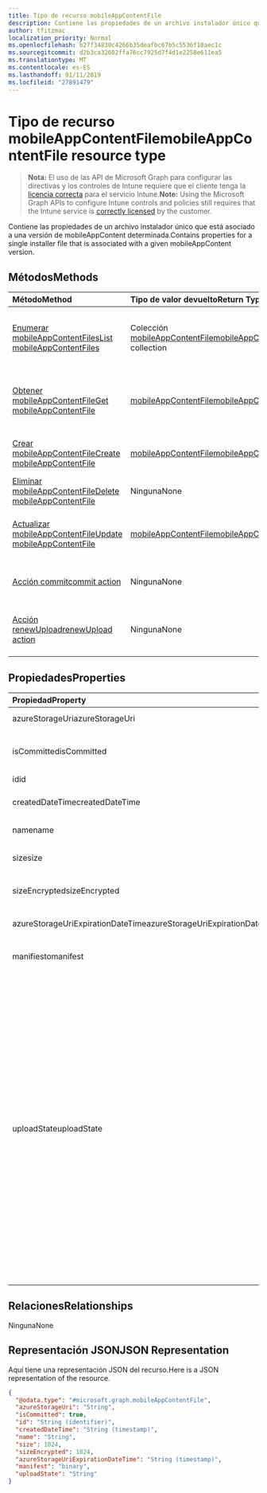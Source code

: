 ```yaml
---
title: Tipo de recurso mobileAppContentFile
description: Contiene las propiedades de un archivo instalador único que está asociado a una versión de mobileAppContent determinada.
author: tfitzmac
localization_priority: Normal
ms.openlocfilehash: b27f34830c4266b35deafbc67b5c5536f10aec1c
ms.sourcegitcommit: d2b3ca32602ffa76cc7925d7f4d1e2258e611ea5
ms.translationtype: MT
ms.contentlocale: es-ES
ms.lasthandoff: 01/11/2019
ms.locfileid: "27891479"
---
```

# <a name="mobileappcontentfile-resource-type"></a><span data-ttu-id="560b0-103">Tipo de recurso mobileAppContentFile</span><span class="sxs-lookup"><span data-stu-id="560b0-103">mobileAppContentFile resource type</span></span>

> <span data-ttu-id="560b0-104">**Nota:** El uso de las API de Microsoft Graph para configurar las directivas y los controles de Intune requiere que el cliente tenga la [licencia correcta](https://go.microsoft.com/fwlink/?linkid=839381) para el servicio Intune.</span><span class="sxs-lookup"><span data-stu-id="560b0-104">**Note:** Using the Microsoft Graph APIs to configure Intune controls and policies still requires that the Intune service is [correctly licensed](https://go.microsoft.com/fwlink/?linkid=839381) by the customer.</span></span>

<span data-ttu-id="560b0-105">Contiene las propiedades de un archivo instalador único que está asociado a una versión de mobileAppContent determinada.</span><span class="sxs-lookup"><span data-stu-id="560b0-105">Contains properties for a single installer file that is associated with a given mobileAppContent version.</span></span>
## <a name="methods"></a><span data-ttu-id="560b0-106">Métodos</span><span class="sxs-lookup"><span data-stu-id="560b0-106">Methods</span></span>
|<span data-ttu-id="560b0-107">Método</span><span class="sxs-lookup"><span data-stu-id="560b0-107">Method</span></span>|<span data-ttu-id="560b0-108">Tipo de valor devuelto</span><span class="sxs-lookup"><span data-stu-id="560b0-108">Return Type</span></span>|<span data-ttu-id="560b0-109">Descripción</span><span class="sxs-lookup"><span data-stu-id="560b0-109">Description</span></span>|
|:---|:---|:---|
|[<span data-ttu-id="560b0-110">Enumerar mobileAppContentFiles</span><span class="sxs-lookup"><span data-stu-id="560b0-110">List mobileAppContentFiles</span></span>](../api/intune-apps-mobileappcontentfile-list.md)|<span data-ttu-id="560b0-111">Colección [mobileAppContentFile](../resources/intune-apps-mobileappcontentfile.md)</span><span class="sxs-lookup"><span data-stu-id="560b0-111">[mobileAppContentFile](../resources/intune-apps-mobileappcontentfile.md) collection</span></span>|<span data-ttu-id="560b0-112">Enumere las propiedades y las relaciones de los objetos [mobileAppContentFile](../resources/intune-apps-mobileappcontentfile.md).</span><span class="sxs-lookup"><span data-stu-id="560b0-112">List properties and relationships of the [mobileAppContentFile](../resources/intune-apps-mobileappcontentfile.md) objects.</span></span>|
|[<span data-ttu-id="560b0-113">Obtener mobileAppContentFile</span><span class="sxs-lookup"><span data-stu-id="560b0-113">Get mobileAppContentFile</span></span>](../api/intune-apps-mobileappcontentfile-get.md)|[<span data-ttu-id="560b0-114">mobileAppContentFile</span><span class="sxs-lookup"><span data-stu-id="560b0-114">mobileAppContentFile</span></span>](../resources/intune-apps-mobileappcontentfile.md)|<span data-ttu-id="560b0-115">Lea las propiedades y las relaciones del objeto [mobileAppContentFile](../resources/intune-apps-mobileappcontentfile.md).</span><span class="sxs-lookup"><span data-stu-id="560b0-115">Read properties and relationships of the [mobileAppContentFile](../resources/intune-apps-mobileappcontentfile.md) object.</span></span>|
|[<span data-ttu-id="560b0-116">Crear mobileAppContentFile</span><span class="sxs-lookup"><span data-stu-id="560b0-116">Create mobileAppContentFile</span></span>](../api/intune-apps-mobileappcontentfile-create.md)|[<span data-ttu-id="560b0-117">mobileAppContentFile</span><span class="sxs-lookup"><span data-stu-id="560b0-117">mobileAppContentFile</span></span>](../resources/intune-apps-mobileappcontentfile.md)|<span data-ttu-id="560b0-118">Cree un objeto [mobileAppContentFile](../resources/intune-apps-mobileappcontentfile.md).</span><span class="sxs-lookup"><span data-stu-id="560b0-118">Create a new [mobileAppContentFile](../resources/intune-apps-mobileappcontentfile.md) object.</span></span>|
|[<span data-ttu-id="560b0-119">Eliminar mobileAppContentFile</span><span class="sxs-lookup"><span data-stu-id="560b0-119">Delete mobileAppContentFile</span></span>](../api/intune-apps-mobileappcontentfile-delete.md)|<span data-ttu-id="560b0-120">Ninguna</span><span class="sxs-lookup"><span data-stu-id="560b0-120">None</span></span>|<span data-ttu-id="560b0-121">Elimina un [mobileAppContentFile](../resources/intune-apps-mobileappcontentfile.md).</span><span class="sxs-lookup"><span data-stu-id="560b0-121">Deletes a [mobileAppContentFile](../resources/intune-apps-mobileappcontentfile.md).</span></span>|
|[<span data-ttu-id="560b0-122">Actualizar mobileAppContentFile</span><span class="sxs-lookup"><span data-stu-id="560b0-122">Update mobileAppContentFile</span></span>](../api/intune-apps-mobileappcontentfile-update.md)|[<span data-ttu-id="560b0-123">mobileAppContentFile</span><span class="sxs-lookup"><span data-stu-id="560b0-123">mobileAppContentFile</span></span>](../resources/intune-apps-mobileappcontentfile.md)|<span data-ttu-id="560b0-124">Actualice las propiedades de un objeto [mobileAppContentFile](../resources/intune-apps-mobileappcontentfile.md).</span><span class="sxs-lookup"><span data-stu-id="560b0-124">Update the properties of a [mobileAppContentFile](../resources/intune-apps-mobileappcontentfile.md) object.</span></span>|
|[<span data-ttu-id="560b0-125">Acción commit</span><span class="sxs-lookup"><span data-stu-id="560b0-125">commit action</span></span>](../api/intune-apps-mobileappcontentfile-commit.md)|<span data-ttu-id="560b0-126">Ninguna</span><span class="sxs-lookup"><span data-stu-id="560b0-126">None</span></span>|<span data-ttu-id="560b0-127">Confirma un archivo de una aplicación determinada.</span><span class="sxs-lookup"><span data-stu-id="560b0-127">Commits a file of a given app.</span></span>|
|[<span data-ttu-id="560b0-128">Acción renewUpload</span><span class="sxs-lookup"><span data-stu-id="560b0-128">renewUpload action</span></span>](../api/intune-apps-mobileappcontentfile-renewupload.md)|<span data-ttu-id="560b0-129">Ninguna</span><span class="sxs-lookup"><span data-stu-id="560b0-129">None</span></span>|<span data-ttu-id="560b0-130">Renueva el URI de SAS para una carga de un archivo de la aplicación.</span><span class="sxs-lookup"><span data-stu-id="560b0-130">Renews the SAS URI for an application file upload.</span></span>|

## <a name="properties"></a><span data-ttu-id="560b0-131">Propiedades</span><span class="sxs-lookup"><span data-stu-id="560b0-131">Properties</span></span>
|<span data-ttu-id="560b0-132">Propiedad</span><span class="sxs-lookup"><span data-stu-id="560b0-132">Property</span></span>|<span data-ttu-id="560b0-133">Tipo</span><span class="sxs-lookup"><span data-stu-id="560b0-133">Type</span></span>|<span data-ttu-id="560b0-134">Descripción</span><span class="sxs-lookup"><span data-stu-id="560b0-134">Description</span></span>|
|:---|:---|:---|
|<span data-ttu-id="560b0-135">azureStorageUri</span><span class="sxs-lookup"><span data-stu-id="560b0-135">azureStorageUri</span></span>|<span data-ttu-id="560b0-136">Cadena</span><span class="sxs-lookup"><span data-stu-id="560b0-136">String</span></span>|<span data-ttu-id="560b0-137">El URI de Azure Storage.</span><span class="sxs-lookup"><span data-stu-id="560b0-137">The Azure Storage URI.</span></span>|
|<span data-ttu-id="560b0-138">isCommitted</span><span class="sxs-lookup"><span data-stu-id="560b0-138">isCommitted</span></span>|<span data-ttu-id="560b0-139">Booleano</span><span class="sxs-lookup"><span data-stu-id="560b0-139">Boolean</span></span>|<span data-ttu-id="560b0-140">Un valor que indica si el archivo está confirmado.</span><span class="sxs-lookup"><span data-stu-id="560b0-140">A value indicating whether the file is committed.</span></span>|
|<span data-ttu-id="560b0-141">id</span><span class="sxs-lookup"><span data-stu-id="560b0-141">id</span></span>|<span data-ttu-id="560b0-142">Cadena</span><span class="sxs-lookup"><span data-stu-id="560b0-142">String</span></span>|<span data-ttu-id="560b0-143">El Id. de archivo.</span><span class="sxs-lookup"><span data-stu-id="560b0-143">The File Id.</span></span>|
|<span data-ttu-id="560b0-144">createdDateTime</span><span class="sxs-lookup"><span data-stu-id="560b0-144">createdDateTime</span></span>|<span data-ttu-id="560b0-145">DateTimeOffset</span><span class="sxs-lookup"><span data-stu-id="560b0-145">DateTimeOffset</span></span>|<span data-ttu-id="560b0-146">La hora en que se ha creado el archivo.</span><span class="sxs-lookup"><span data-stu-id="560b0-146">The time the file was created.</span></span>|
|<span data-ttu-id="560b0-147">name</span><span class="sxs-lookup"><span data-stu-id="560b0-147">name</span></span>|<span data-ttu-id="560b0-148">Cadena</span><span class="sxs-lookup"><span data-stu-id="560b0-148">String</span></span>|<span data-ttu-id="560b0-149">El nombre del archivo.</span><span class="sxs-lookup"><span data-stu-id="560b0-149">the file name.</span></span>|
|<span data-ttu-id="560b0-150">size</span><span class="sxs-lookup"><span data-stu-id="560b0-150">size</span></span>|<span data-ttu-id="560b0-151">Int64</span><span class="sxs-lookup"><span data-stu-id="560b0-151">Int64</span></span>|<span data-ttu-id="560b0-152">El tamaño del archivo antes del cifrado.</span><span class="sxs-lookup"><span data-stu-id="560b0-152">The size of the file prior to encryption.</span></span>|
|<span data-ttu-id="560b0-153">sizeEncrypted</span><span class="sxs-lookup"><span data-stu-id="560b0-153">sizeEncrypted</span></span>|<span data-ttu-id="560b0-154">Int64</span><span class="sxs-lookup"><span data-stu-id="560b0-154">Int64</span></span>|<span data-ttu-id="560b0-155">El tamaño del archivo después del cifrado.</span><span class="sxs-lookup"><span data-stu-id="560b0-155">The size of the file after encryption.</span></span>|
|<span data-ttu-id="560b0-156">azureStorageUriExpirationDateTime</span><span class="sxs-lookup"><span data-stu-id="560b0-156">azureStorageUriExpirationDateTime</span></span>|<span data-ttu-id="560b0-157">DateTimeOffset</span><span class="sxs-lookup"><span data-stu-id="560b0-157">DateTimeOffset</span></span>|<span data-ttu-id="560b0-158">La hora en que expira el URI de Azure Storage.</span><span class="sxs-lookup"><span data-stu-id="560b0-158">The time the Azure storage Uri expires.</span></span>|
|<span data-ttu-id="560b0-159">manifiesto</span><span class="sxs-lookup"><span data-stu-id="560b0-159">manifest</span></span>|<span data-ttu-id="560b0-160">Binario</span><span class="sxs-lookup"><span data-stu-id="560b0-160">Binary</span></span>|<span data-ttu-id="560b0-161">La información del manifiesto.</span><span class="sxs-lookup"><span data-stu-id="560b0-161">The manifest information.</span></span>|
|<span data-ttu-id="560b0-162">uploadState</span><span class="sxs-lookup"><span data-stu-id="560b0-162">uploadState</span></span>|[<span data-ttu-id="560b0-163">mobileAppContentFileUploadState</span><span class="sxs-lookup"><span data-stu-id="560b0-163">mobileAppContentFileUploadState</span></span>](../resources/intune-apps-mobileappcontentfileuploadstate.md)|<span data-ttu-id="560b0-164">El estado de la solicitud de carga actual.</span><span class="sxs-lookup"><span data-stu-id="560b0-164">The state of the current upload request.</span></span> <span data-ttu-id="560b0-165">Los valores posibles son: `success`, `transientError`, `error`, `unknown`, `azureStorageUriRequestSuccess`, `azureStorageUriRequestPending`, `azureStorageUriRequestFailed`, `azureStorageUriRequestTimedOut`, `azureStorageUriRenewalSuccess`, `azureStorageUriRenewalPending`, `azureStorageUriRenewalFailed`, `azureStorageUriRenewalTimedOut`, `commitFileSuccess`, `commitFilePending`, `commitFileFailed` y `commitFileTimedOut`.</span><span class="sxs-lookup"><span data-stu-id="560b0-165">Possible values are: `success`, `transientError`, `error`, `unknown`, `azureStorageUriRequestSuccess`, `azureStorageUriRequestPending`, `azureStorageUriRequestFailed`, `azureStorageUriRequestTimedOut`, `azureStorageUriRenewalSuccess`, `azureStorageUriRenewalPending`, `azureStorageUriRenewalFailed`, `azureStorageUriRenewalTimedOut`, `commitFileSuccess`, `commitFilePending`, `commitFileFailed`, `commitFileTimedOut`.</span></span>|

## <a name="relationships"></a><span data-ttu-id="560b0-166">Relaciones</span><span class="sxs-lookup"><span data-stu-id="560b0-166">Relationships</span></span>
<span data-ttu-id="560b0-167">Ninguna</span><span class="sxs-lookup"><span data-stu-id="560b0-167">None</span></span>
## <a name="json-representation"></a><span data-ttu-id="560b0-168">Representación JSON</span><span class="sxs-lookup"><span data-stu-id="560b0-168">JSON Representation</span></span>
<span data-ttu-id="560b0-169">Aquí tiene una representación JSON del recurso.</span><span class="sxs-lookup"><span data-stu-id="560b0-169">Here is a JSON representation of the resource.</span></span>
<!-- {
  "blockType": "resource",
  "keyProperty": "id",
  "@odata.type": "microsoft.graph.mobileAppContentFile"
}
-->
``` json
{
  "@odata.type": "#microsoft.graph.mobileAppContentFile",
  "azureStorageUri": "String",
  "isCommitted": true,
  "id": "String (identifier)",
  "createdDateTime": "String (timestamp)",
  "name": "String",
  "size": 1024,
  "sizeEncrypted": 1024,
  "azureStorageUriExpirationDateTime": "String (timestamp)",
  "manifest": "binary",
  "uploadState": "String"
}
```



